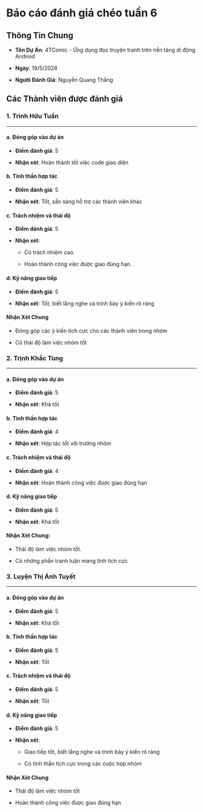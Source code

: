 ﻿# Báo cáo đánh giá chéo tuần 6

## Thông Tin Chung

-  **Tên Dự Án**: 4TComic - Ứng dụng đọc truyện tranh trên nền tảng di động Android

-  **Ngày**: 19/5/2024

-  **Người Đánh Giá**: Nguyễn Quang Thắng

## Các Thành viên được đánh giá

### 1. Trình Hữu Tuấn

---

#### a. Đóng góp vào dự án

-  **Điểm đánh giá**: 5

-  **Nhận xét**: Hoàn thành tốt việc code giao diện
  
#### b. Tinh thần hợp tác

-  **Điểm đánh giá**: 5

-  **Nhận xét**: Tốt, sẵn sàng hỗ trợ các thành viên khác 

#### c. Trách nhiệm và thái độ

-  **Điểm đánh giá**: 5

-  **Nhận xét**: 
	
    - Có trách nhiệm cao.
    
	- Hoàn thành công việc được giao đúng hạn.

#### d. Kỹ năng giao tiếp

-  **Điểm đánh giá**: 5

-  **Nhận xét**: Tốt, biết lắng nghe và trình bày ý kiến rõ ràng

#### Nhận Xét Chung

- Đóng góp các ý kiến tích cực cho các thành viên trong nhóm

- Có thái độ làm việc nhóm tốt

### 2. Trịnh Khắc Tùng

---

#### a. Đóng góp vào dự án

-  **Điểm đánh giá**: 5

-  **Nhận xét**: Khá tốt

#### b. Tinh thần hợp tác

-  **Điểm đánh giá**: 4

-  **Nhận xét**: Hợp tác tốt với trường nhóm

#### c. Trách nhiệm và thái độ

-  **Điểm đánh giá**: 4

-  **Nhận xét**: Hoàn thành công việc được giao đúng hạn

#### d. Kỹ năng giao tiếp

-  **Điểm đánh giá**: 5

-  **Nhận xét**: Khá tốt

#### Nhận Xét Chung:

- Thái độ làm việc nhóm tốt.

- Có những phần tranh luận mang tính tích cực

### 3. Luyện Thị Ánh Tuyết

---

#### a. Đóng góp vào dự án

-  **Điểm đánh giá**: 5

-  **Nhận xét**: Khá tốt

#### b. Tinh thần hợp tác

-  **Điểm đánh giá**: 5

-  **Nhận xét**: Tốt

#### c. Trách nhiệm và thái độ

-  **Điểm đánh giá**: 5

-  **Nhận xét**: Tốt

#### d. Kỹ năng giao tiếp

-  **Điểm đánh giá**: 5

-  **Nhận xét**:

	- Giao tiếp tốt, biết lắng nghe và trình bày ý kiến rõ ràng

	- Có tinh thần tích cực trong các cuộc họp nhóm

#### Nhận Xét Chung

- Thái độ làm việc nhóm tốt

- Hoàn thành công việc được giao đúng hạn
